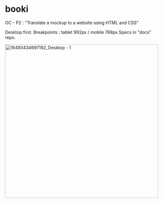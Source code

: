 # booki
OC - P2 : "Translate a mockup to a website using HTML and CSS"

Desktop first. Breakpoints : tablet 992px / mobile 768px Specs in "docs" repo.

<img width="500" alt="16493434697192_Desktop - 1" src="https://user-images.githubusercontent.com/101462601/178558761-ee2aa997-0681-406d-a437-2780eb493c13.png">
